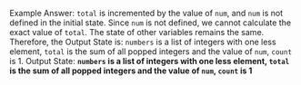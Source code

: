 Example Answer:
`total` is incremented by the value of `num`, and `num` is not defined in the initial state. Since `num` is not defined, we cannot calculate the exact value of `total`. The state of other variables remains the same. Therefore, the Output State is: `numbers` is a list of integers with one less element, `total` is the sum of all popped integers and the value of `num`, `count` is 1.
Output State: **`numbers` is a list of integers with one less element, `total` is the sum of all popped integers and the value of `num`, `count` is 1**